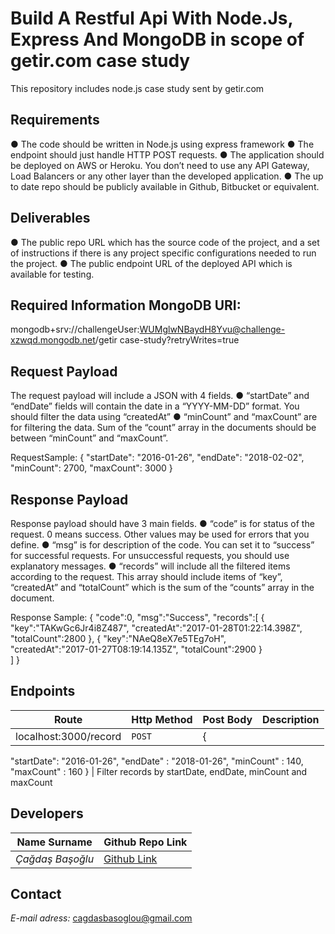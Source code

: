 # Build A Restful Api With Node.Js, Express And MongoDB in scope of getir.com case study
This repository includes node.js case study sent by getir.com

## Requirements
● The code should be written in Node.js using express framework 
● The endpoint should just handle HTTP POST requests. 
● The application should be deployed on AWS or Heroku. You don’t need to use any API Gateway, Load Balancers or any other layer than the developed application. 
● The up to date repo should be publicly available in Github, Bitbucket or equivalent. 

## Deliverables
● The public repo URL which has the source code of the project, and a set of  instructions if there is any project specific configurations needed to run the project. 
● The public endpoint URL of the deployed API which is available for testing. 

## Required Information MongoDB URI: 
mongodb+srv://challengeUser:WUMglwNBaydH8Yvu@challenge-xzwqd.mongodb.net/getir case-study?retryWrites=true 

## Request Payload 
The request payload will include a JSON with 4 fields. 
● “startDate” and “endDate” fields will contain the date in a “YYYY-MM-DD” format. You  should filter the data using “createdAt” 
● “minCount” and “maxCount” are for filtering the data. Sum of the “count” array in  the documents should be between “minCount” and “maxCount”. 

RequestSample: 
{ 
    "startDate": "2016-01-26", 
    "endDate": "2018-02-02", 
    "minCount": 2700, 
    "maxCount": 3000 
} 

## Response Payload 
Response payload should have 3 main fields. 
● “code” is for status of the request. 0 means success. Other values may be used  for errors that you define. 
● “msg” is for description of the code. You can set it to “success” for successful  requests. For unsuccessful requests, you should use explanatory messages. ● “records” will include all the filtered items according to the request. This array should  include items of “key”, “createdAt” and “totalCount” which is the sum of the “counts”  array in the document. 

Response Sample: 
{ 
    "code":0, 
    "msg":"Success", 
    "records":[ 
        { 
            "key":"TAKwGc6Jr4i8Z487", 
            "createdAt":"2017-01-28T01:22:14.398Z", 
            "totalCount":2800 
        }, 
        { 
            "key":"NAeQ8eX7e5TEg7oH",     
            "createdAt":"2017-01-27T08:19:14.135Z", 
            "totalCount":2900 
        }    
    ] 
}

## Endpoints
Route |  Http Method  | Post Body | Description
----- | ------------- | ----------| -----------
localhost:3000/record |   `POST`  | {
  "startDate": "2016-01-26",
  "endDate" : "2018-01-26",
  "minCount" : 140,
  "maxCount" : 160
} | Filter records by startDate, endDate, minCount and maxCount

## Developers

Name Surname     | Github Repo Link
---------------- | ---------------- 
*Çağdaş Başoğlu* | [Github Link](https://github.com/cbasoglu90/getir_case_study)

## Contact
*E-mail adress:* cagdasbasoglou@gmail.com